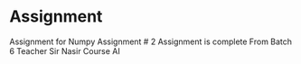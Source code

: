 # Assignment
Assignment for Numpy
Assignment # 2
Assignment is complete
From Batch 6
Teacher Sir Nasir
Course AI
